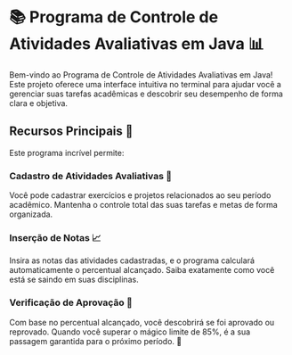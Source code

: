 # 📚 Programa de Controle de Atividades Avaliativas em Java 📊

Bem-vindo ao Programa de Controle de Atividades Avaliativas em Java! Este projeto oferece uma interface intuitiva no terminal para ajudar você a gerenciar suas tarefas acadêmicas e descobrir seu desempenho de forma clara e objetiva.

## Recursos Principais 📌

Este programa incrível permite:

### Cadastro de Atividades Avaliativas  📝

Você pode cadastrar exercícios e projetos relacionados ao seu período acadêmico. Mantenha o controle total das suas tarefas e metas de forma organizada.

### Inserção de Notas  📈

Insira as notas das atividades cadastradas, e o programa calculará automaticamente o percentual alcançado. Saiba exatamente como você está se saindo em suas disciplinas.
 
### Verificação de Aprovação 🎉

Com base no percentual alcançado, você descobrirá se foi aprovado ou reprovado. Quando você superar o mágico limite de 85%, é a sua passagem garantida para o próximo período. 🥳

